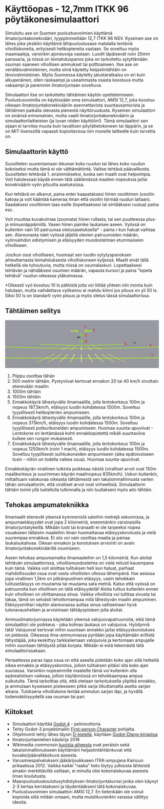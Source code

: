 # Käyttöopas - 12,7mm ITKK 96 pöytäkonesimulaattori

Simuloitu ase on Suomen puolustusvoimien käyttämä ilmatorjuntakonekivääri, tyyppinimeltään 12,7 ITKK 96 NSV. Kyseinen ase on lähes joka yksikön käyttämä lähipuolustusase matalalla lentäviä viholliskoneita, erityisesti helikoptereita vastaan. Se soveltuu myös maamaaleja, varsinkin ajoneuvoja vastaan. Luodit läpäisevät noin 20mm panssaria, ja niissä on leimahduspanos joka on tarkoitettu sytyttämään osuman saaneen vihollisen ammukset tai polttoaineen. Itse ase on venäläisvalmisteinen, mutta siinä käytetty heijastintähtäin on länsivalmisteinen. Myös Suomessa käytetty jalustaratkaisu on eri kuin alkuperäinen, ollen raskaampi ja useammasta osasta koostuva mutta vakaampi ja paremmin ilmatorjuntaan soveltuva.

Simulaattori itse on tarkoitettu tähtäimen käytön opettelemiseen. Puolustusvoimilla on käytössään oma simulaattori, AMSI 12,7, joka koostuu oikeaan ilmatorjuntakonekivääriin asennettavista suuntausanturista ja tähtäimen paikalla olevasta pienestä näyttöruudusta. Kyseinen simulaattori on sinänsä erinomainen, mutta vaatii ilmatorjuntakonekiväärin ja simulaattorilaitteiston (ja luvan niiden käyttöön!). Tämä simulaattori sen sijaan ei tarvitse muuta kuin tavallisen pöytätietokoneen tai läppärin, ja se on MIT-lisenssillä vapaasti kopioitavissa niin monelle laitteelle kuin tarvetta on.

## Simulaattorin käyttö

Suosittelen suurentamaan ikkunan koko ruudun tai lähes koko ruudun kokoiseksi mutta tämä ei ole välttämätöntä. Valitse tehtävä päävalikosta. Suosittelen tehtävää 1. ensimmäiseksi, koska sen maalit ovat helpoimpia. Voit halutessasi käydä ennen tätä säätämässä maalien nopeuksia ja/tai konekiväärin vyön pituutta asetuksissa.

Kun tehtävä on alkanut, paina enter kaapataksesi hiiren osoittimen (osoitin katoaa ja voit kääntää kameraa ilman että osoitin törmää ruudun laitaan). Saadaksesi osoittimen taas esille (lopettaaksesi tai siirtääksesi ruutua) paina esc.

Voit muuttaa kuvakulmaa (zoomata) hiiren rullasta, tai sen puutteessa plus- ja miinusnäppäimillä. Vasen hiiren painike laukaisee aseen. Vyössä on kuitenkin vain 50 patruunaa oletusasetuksella* - paina r kun haluat vaihtaa sen. Alareunasta näet vyössä jäljellä olevien patruunoiden määrän, vyönvaihdon edistymisen ja etäisyyden muodostelman etummaiseen viholliseen.

Jos/kun osut viholliseen, huomaat sen luodin sytytyspanoksen aiheuttamasta leimahduksesta viholliskoneen kyljessä. Maalit eivät tällä hetkellä ole tuhoutuvia, mutta niissä on osumalaskuri. Lopettaaksesi tehtävän ja nähdäksesi osumien määrän, vapauta kursori ja paina "lopeta tehtävä" ruudun oikeassa yläkulmassa.

*Oikeasti vyö koostuu 10 ls pätkistä joita voi liittää yhteen niin monta kuin halutaan, mutta vaihdettava vyökannu ei mahdu kiinni jos pituus on yli 50 ls. Siksi 50 ls on standarti vyön pituus ja myös oletus tässä simulaattorissa.

## Tähtäimen selitys

![](Tähtäin.png)

 1. Piippu osoittaa tähän
 2. 500 metrin tähtäin. Pystyviivat kertovat ennakon 20 tai 40 km/h sivuttain etenevään maaliin
 3. 1000m tähtäin
 4. 1500m tähtäin
 5. Ennakkokäyrä lähestyvälle ilmamaalille, jolla lentokorkeus 100m ja nopeus 187,5km/h, etäisyys luodin kohdatessa 1500m. Soveltuu tyypillisesti helikopterien ampumiseen.
 6. Ennakkokäyrä lähestyvälle ilmamaalille, jolla lentokorkeus 100m ja nopeus 375km/h, etäisyys luodin kohdatessa 1500m. Soveltuu tyypillisesti potkurikoneiden ampumiseen. Huomaa suunta-apuviivat - Lentokone on lentämässä kohti ennakkopistettä mikäli suuntaviiva kulkee sen rungon mukaisesti.
 7. Ennakkokäyrä lähestyvälle ilmamaalille, jolla lentokorkeus 100m ja nopeus 1250km/h (noin 1 mach), etäisyys luodin kohdatessa 1500m. Soveltuu tyypillisesti suihkukoneiden ampumiseen (aika epätoivoiseen tosin - niihin on todella vaikea osua). Huomaa suunta-apuviivat.
 
Ennakkokäyrän virallinen tulkinta poikkeaa näistä (viralliset arvot ovat 150m maalikorkeus ja suurimman käyrän maalinopeus 835km/h). Uskon kuitenkin, mittailtuani valokuvaa oikeasta tähtäimestä sen takaisinmallinnusta varten tähän simulaattoriin, että viralliset arvot ovat virheellisiä. Simulaattorin tähtäin toimii yllä luetellulla tulkinnalla ja niin luullakseni myös aito tähtäin.

## Tehokas ampumatekniikka

Ilmamaalit etenevät yleensä kymmenistä satoihin metrejä sekunnissa, ja ampumaetäisyydet ovat jopa 2 kilometriä, enemmänkin varsinaisilla ilmatorjuntatykeillä. Mikään luoti tai kranaatti ei ole tarpeeksi nopea osuakseen tällaisiin maaleihin ilman huomattavaa etäisyyskorotusta ja vielä suurempaa ennakkoa. Et siis voi vain osoittaa maalia ja painaa laukaisukahvaa. Oikean ennakon ja korotuksen arviointi on avain ilmatorjuntakonekiväärillä osumiseen.

Aseen tehokas ampumamatka ilmamaaleihin on 1,5 kilometriä. Kun aloitat tehtävän simulaattorissa, vihollismuodostelma on vielä reilusti kauempana kuin tämä. Vaikka voit aloittaa tulituksen heti kun haluat, parhaat mahdollisuudet osua ovat vasta vihollisten ollessa lähempänä. Itse asiassa jopa virallinen 1,5km on pitkänpuolinen etäisyys, usein tehokkain tulitusetäisyys on muutamia tai muutama sata metriä. Katso että vyössä on patruunoita kun vihollinen on tällä etäisyydellä! Aloita tulitus kuitenkin ennen kuin vihollinen on ohittamassa sinua. Vaikka vihollista voi tulittaa sivusta tai takaa, tämä on selvästi tehottomampaa mitä lähestyvän maalin ampuminen. Etäisyysmittari näytön alareunassa auttaa sinua valitsemaan hyvä tulenavaushetken ja arvioimaan tähtäyspisteen jolla aloitat.

Ammusilmatorjunnassa käytetään yleensä valojuovapatruunoita, eikä tämä simulaattori ole poikkeus - joka kolmas laukaus on valojuova. Hyödynnä tätä! Valojuovat kertovat mihin suuntaan ennakko ja/tai etäisyyskorotukses on pielessä. Oikeassa ilma-ammunnassa pyritään jopa käyttämään erillistä tähystäjää, joka keskittyy tarkkailemaan valojuovia ja kertomaan ampujalle mihin suuntaan tähtäystä pitää korjata. Mikään ei estä tekemästä tätä simulaattorissakaan.

Periaattessa paras tapa osua on että aseella pidetään koko ajan sillä hetkellä oikea ennakko ja etäisyyskorotus, jolloin tulituksen pitäisi olla koko ajan suunassa. Varsinkin nopeammille maaleille tämä voi kuitenkin olla epärealistisen vaikeaa, jolloin käytännössä on tehokkaampaa ampua sulkutulta. Tämä tarkoittaa sitä, että otetaan tarkoituksella ylipitkä ennakko, ja ammutaan kyseiseen pisteeseen pitkä sarja liikuttamatta asetta sarjan aikana. Tuloksena viholliskone lentää ammutun sarjan läpi, ja hyvällä todennäköisyydellä saa osuman tai pari.

## Kiitokset

 - Simulaattori käyttää [Godot 4](https://godotengine.org) - pelimoottoria
 - Tehty Godot-3 projektimallin [First-person Character](https://godotengine.org/asset-library/asset/305) pohjalta.
 - Ohjelmointi tehty lähes täysin [D-kielellä](https://dlang.org), käyttäen [Godot-Dlang-kirjastoa](https://code.dlang.org/packages/godot-dlang)
 - Ilmatorjuntamiehen käsikirja 2016
 - Wikimedia commonsin [kuvista aiheesta](https://commons.wikimedia.org/wiki/Category:NSV_in_Finnish_service) ovat peräisin sekä takaisinmallinnukseen käyttämäni heijastintähtäinkuvat että kuvake/päävalikkokuva aseesta.
 - Varusmiespalvelukseni jääkärijoukkueen ITKK-ampujana Kainuun prikaatissa 2012. Vaikka kaikki "raaka" tieto löytyy julkisista lähteistä ainakin merkittäviltä osiltaan, ei minulla olisi kokonaiskuvaa aseesta ilman koulutusta.
 - Maanpuolustuskoulutusyhdistyksen ilmatorjuntakurssi jonka olen käynyt 2-3 kertaa kerratakseni ja täydentääkseni tätä kokonaiskuvaa.
 - Puolustusvoimien simulaattori AMSI 12,7. En tietenkään ole voinut kopioida siitä mitään omaani, mutta muistikuvienkin varassa välittyy ideoita. 